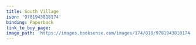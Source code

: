 ```yaml
---
title: South Village
isbn: '9781943818174'
binding: Paperback
link_to_buy_page:
image_path: 'https://images.booksense.com/images/174/818/9781943818174.jpg'
---
```




